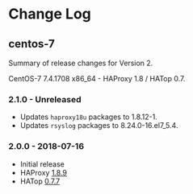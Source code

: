 # Change Log

## centos-7

Summary of release changes for Version 2.

CentOS-7 7.4.1708 x86_64 - HAProxy 1.8 / HATop 0.7.

### 2.1.0 - Unreleased

- Updates `haproxy18u` packages to 1.8.12-1.
- Updates `rsyslog` packages to 8.24.0-16.el7_5.4.

### 2.0.0 - 2018-07-16

- Initial release
- HAProxy [1.8.9](http://www.haproxy.org/download/1.8/src/CHANGELOG)
- HATop [0.7.7](http://feurix.org/projects/hatop/changes/#hatop-0-7-7)
